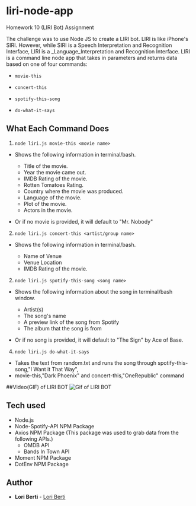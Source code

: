# liri-node-app
Homework 10 (LIRI Bot) Assignment

The challenge was to use Node JS to create a LIRI bot.  LIRI is like iPhone's SIRI.  However, while SIRI is a Speech Interpretation and Recognition Interface, LIRI  is a _Language_Interpretation and Recognition Interface.  LIRI is a command line node app that takes in parameters and returns data based on one of four commands:

  * `movie-this`

  * `concert-this`

  * `spotify-this-song`

  * `do-what-it-says`

## What Each Command Does

1. `node liri.js movie-this <movie name>`

  * Shows the following information in terminal/bash.

    * Title of the movie.
    * Year the movie came out.
    * IMDB Rating of the movie.
    * Rotten Tomatoes Rating.
    * Country where the movie was produced.
    * Language of the movie.
    * Plot of the movie.
    * Actors in the movie.

  * Or if no movie is provided, it will default to "Mr. Nobody"

2. `node liri.js concert-this <artist/group name>`

  * Shows the following information in terminal/bash.

    * Name of Venue
    * Venue Location
    * IMDB Rating of the movie.

2. `node liri.js spotify-this-song <song name>`

  * Shows the following information about the song in terminal/bash window.
    * Artist(s)
    * The song's name
    * A preview link of the song from Spotify
    * The album that the song is from

  * Or if no song is provided, it will default to "The Sign" by Ace of Base.

4. `node liri.js do-what-it-says`

  * Takes the text from random.txt and runs the song through spotify-this-song,"I Want it That Way",
  * movie-this,"Dark Phoenix"  and concert-this,"OneRepublic" command


##Video(GIF) of LIRI BOT
![Gif of LIRI BOT](https://github.com/lberti92/liri-node-app/blob/master/LIRI%20Bot.gif)

## Tech used
- Node.js
- Node-Spotify-API NPM Package
- Axios NPM Package (This package was used to grab data from the following APIs.)
    * OMDB API
    * Bands In Town API
- Moment NPM Package
- DotEnv NPM Package 

## Author

* **Lori Berti** - [Lori Berti](https://github.com/lberti92)

